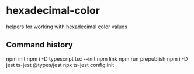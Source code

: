 # hexadecimal-color

helpers for working with hexadecimal color values

## Command history

npm init
npm i -D typescript
tsc --init
npm link
npm run prepublish
npm i -D jest ts-jest @types/jest
npx ts-jest config:init
